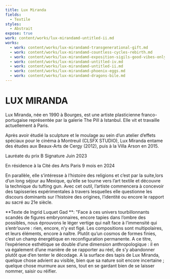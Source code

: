 ```yaml
---
title: Lux Miranda
fields:
  - Textile
styles:
  - Abstrait
expose: true
work: content/works/lux-mirandamd-untitled-ii.md
works:
  - work: content/works/lux-mirandamd-transgenerational-gift.md
  - work: content/works/lux-mirandamd-countless-cycles-rebirth.md
  - work: content/works/lux-mirandamd-exposition-sigils-good-vibes-only.md
  - work: content/works/lux-mirandamd-untitled-iv.md
  - work: content/works/lux-mirandamd-untitled-ii.md
  - work: content/works/lux-mirandamd-phoenix-eggs.md
  - work: content/works/lux-mirandamd-dragons-bile.md
---
```


# LUX MIRANDA

Lux Miranda, née en 1990 à Bourges, est une artiste plasticienne franco-portugaise représentée par la galerie     The Pill à Istanbul. Elle vit et travaille actuellement à Paris.

Après avoir étudié la sculpture et le moulage au sein d’un atelier d’effets spéciaux pour le cinéma à Montreuil (CLSFX STUDIO), Lux Miranda entame des études aux Beaux-Arts de Cergy (2012), puis à la Villa Arson en 2015.

Lauréate du prix B Signature Juin 2023

En résidence à la Cité des Arts Paris 9 mois en 2024

En parallèle, elle s’intéresse à l’histoire des religions et c’est par la suite,lors d’un long séjour au Mexique, qu’elle se tourne vers l’art textile et découvre la technique du tufting gun. Avec cet outil, l’artiste commencera à concevoir des tapisseries expérimentales à travers lesquelles elle questionne les discours dominants sur l’histoire des
origines, l’identité ou encore le rapport au sacré au 21e siècle.


**Texte de Ingrid Luquet Gad	**: "Face à ces univers tourbillonnants scandés de figures embryonnaires, encore tapies dans l’ombre des possibles, nous éprouvons le léger vertige qui naît face à l’immensité qui s’entr’ouvre : rien, encore, n’y est figé. Les compositions sont multipolaires, et leurs éléments, encore à naître. Plutôt qu’un cosmos de formes finies, c’est un champ énergétique en reconfiguration permanente. A ce titre, l’expérience esthétique se
double d’une dimension anthropologique : il en va également d’une manière de se rapporter au réel, de s’y abandonner plutôt que d’en tenter le décodage. A la surface des tapis de Lux Miranda, quelque chose advient au
visible, bien que sa nature soit encore incertaine ; quelque chose murmure aux sens, tout en se gardant bien de se laisser nommer, saisir ou réifier.

&#x9;			&#x9;
&#x9;													&#x9;
